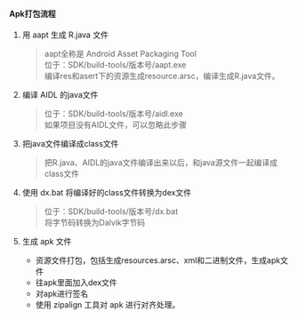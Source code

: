 #### Apk打包流程

1. 用 aapt 生成 R.java 文件
	> aapt全称是 Android Asset Packaging Tool  
	> 位于：SDK/build-tools/版本号/aapt.exe  
	> 编译res和asert下的资源生成resource.arsc，编译生成R.java文件。  

2. 编译 AIDL 的java文件
	> 位于：SDK/build-tools/版本号/aidl.exe  
	> 如果项目没有AIDL文件，可以忽略此步骤  

3. 把java文件编译成class文件
	> 把R.java、AIDL的java文件编译出来以后，和java源文件一起编译成class文件  

4. 使用 dx.bat 将编译好的class文件转换为dex文件  
	> 位于：SDK/build-tools/版本号/dx.bat  
	> 将字节码转换为Dalvik字节码  

5. 生成 apk 文件
	- 资源文件打包，包括生成resources.arsc、xml和二进制文件，生成apk文件
	- 往apk里面加入dex文件
	- 对apk进行签名
	- 使用 zipalign 工具对 apk 进行对齐处理。
